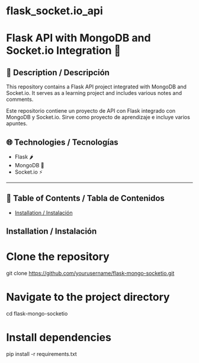 # flask_socket.io_api
# Flask API with MongoDB and Socket.io Integration 🚀

## 📝 Description / Descripción
This repository contains a Flask API project integrated with MongoDB and Socket.io. It serves as a learning project and includes various notes and comments.

Este repositorio contiene un proyecto de API con Flask integrado con MongoDB y Socket.io. Sirve como proyecto de aprendizaje e incluye varios apuntes.

## 🌐 Technologies / Tecnologías
- Flask 🌶️
- MongoDB 🍃
- Socket.io ⚡
  
---

## 📜 Table of Contents / Tabla de Contenidos
- [Installation / Instalación](#installation--instalación)


## Installation / Instalación

# Clone the repository
git clone https://github.com/yourusername/flask-mongo-socketio.git

# Navigate to the project directory
cd flask-mongo-socketio

# Install dependencies
pip install -r requirements.txt
